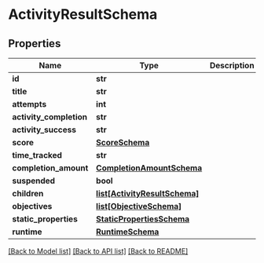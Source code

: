 # ActivityResultSchema

## Properties
Name | Type | Description | Notes
------------ | ------------- | ------------- | -------------
**id** | **str** |  | [optional] 
**title** | **str** |  | [optional] 
**attempts** | **int** |  | [optional] 
**activity_completion** | **str** |  | [optional] 
**activity_success** | **str** |  | [optional] 
**score** | [**ScoreSchema**](ScoreSchema.md) |  | [optional] 
**time_tracked** | **str** |  | [optional] 
**completion_amount** | [**CompletionAmountSchema**](CompletionAmountSchema.md) |  | [optional] 
**suspended** | **bool** |  | [optional] 
**children** | [**list[ActivityResultSchema]**](ActivityResultSchema.md) |  | [optional] 
**objectives** | [**list[ObjectiveSchema]**](ObjectiveSchema.md) |  | [optional] 
**static_properties** | [**StaticPropertiesSchema**](StaticPropertiesSchema.md) |  | [optional] 
**runtime** | [**RuntimeSchema**](RuntimeSchema.md) |  | [optional] 

[[Back to Model list]](../README.md#documentation-for-models) [[Back to API list]](../README.md#documentation-for-api-endpoints) [[Back to README]](../README.md)

